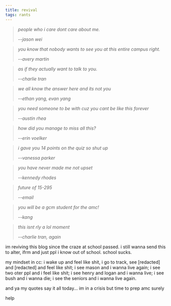 ```yaml
---
title: revival
tags: rants
---
```


> *people who i care dont care about me.*
>
> --*<cite>jason wei</cite>*

> *you know that nobody wants to see you at this entire campus right.*
>
> --*<cite>avery martin</cite>*

> *as if they actually want to talk to you.*
>
> --*<cite>charlie tran</cite>*

> *we all know the answer here and its not you*
>
> --*<cite>ethan yang, evan yang</cite>*

> *you need someone to be with cuz you cant be like this forever*
>
> --*<cite>austin rhea</cite>*

> *how did you manage to miss all this?*
>
> --*<cite>erin voelker</cite>*

> *i gave you 14 points on the quiz so shut up*
>
> --*<cite>vanessa parker</cite>*

> *you have never made me not upset*
>
> --*<cite>kennedy rhodes</cite>*

> *future of 15-295*
>
> --*<cite>email</cite>*

> *you will be a gcm student for the amc!*
>
> --*<cite>kang</cite>*

> *this isnt rly a lol moment*
>
> --*<cite>charlie tran, again</cite>*

im reviving this blog since the craze at school passed. i still wanna send this to alter, ifrm and just ppl i know out of school. school sucks. 

my mindset in cc: i wake up and feel like shit, i go to track, see [redacted] and [redacted] and feel like shit; i see mason and i wanna live again; i see two oter ppl and i feel like shit; i see henry and logan and i wanna live; i see bush and i wanna die; i see the seniors and i wanna live again.

and ya my quotes say it all today... im in a crisis but time to prep amc surely

help
